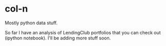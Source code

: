 # col-n
Mostly python data stuff.

So far I have an analysis of LendingClub portfolios that you can check out (ipython notebook).  I'll be adding more stuff soon.
